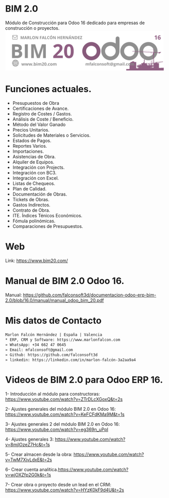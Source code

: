 # BIM 2.0
Módulo de Construcción para Odoo 16 dedicado para empresas de construcción o proyectos.
![Alt text](https://raw.githubusercontent.com/falconsoft3d/documentacion-odoo-erp-bim-2.0/16.0/banner_bim_20.png "BIM 20")

# Funciones actuales.
- Presupuestos de Obra
- Certificaciones de Avance.
- Registro de Costes / Gastos.
- Análisis de Coste / Beneficio.
- Método del Valor Ganado
- Precios Unitarios.
- Solicitudes de Materiales o Servicios.
- Estados de Pagos.
- Reportes Varios.
- Importaciones.
- Asistencias de Obra.
- Alquiler de Equipos.
- Integración con Projects.
- Integración con BC3.
- Integración con Excel.
- Listas de Chequeos.
- Plan de Calidad.
- Documentación de Obras.
- Tickets de Obras.
- Gastos Indirectos.
- Contrato de Obra.
- ITE. Índices Ténicos Económicos.
- Fómula polinómicas.
- Comparaciones de Presupuestos.

# Web
Link: https://www.bim20.com/

# Manual de BIM 2.0 Odoo 16.
Manual: https://github.com/falconsoft3d/documentacion-odoo-erp-bim-2.0/blob/16.0/manual/manual_odoo_bim_20.pdf

# Mis datos de Contacto
```
Marlon Falcón Hernández | España | Valencia
* ERP, CRM y Software: https://www.marlonfalcon.com
» WhatsApp: +34 662 47 0645
» Email: mfalconsoft@gmail.com
» Github: https://github.com/falconsoft3d
» linkedin: https://linkedin.com/in/marlon-falcón-3a2aa9a4
```

# Videos de BIM 2.0 para Odoo ERP 16.


1- Introducción al módulo para constructoras: https://www.youtube.com/watch?v=ZTrDLcXGoxQ&t=2s

2- Ajustes generales del módulo BIM 2.0 en Odoo 16: https://www.youtube.com/watch?v=KeFCFdKMa9M&t=1s

3- Ajustes generales 2 del módulo BIM 2.0 en Odoo 16: https://www.youtube.com/watch?v=eg369n_uPpI

4- Ajustes generales 3: https://www.youtube.com/watch?v=8mjlOzeZ7Hc&t=1s

5- Crear almacen desde la obra: https://www.youtube.com/watch?v=TwM7XjvLdxE&t=2s

6- Crear cuenta analítica.https://www.youtube.com/watch?v=wjOXZfp2G0k&t=1s

7- Crear obra o proyecto desde un lead en el CRM: https://www.youtube.com/watch?v=HYzK0kF9d4U&t=2s





